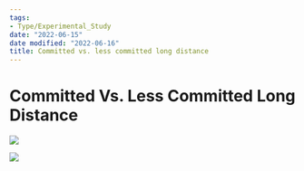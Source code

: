 ```yaml
---
tags:
- Type/Experimental_Study
date: "2022-06-15"
date modified: "2022-06-16"
title: Committed vs. less committed long distance
---
```


# Committed Vs. Less Committed Long Distance
![](https://i.imgur.com/3ZL6rPf.png)

![](https://i.imgur.com/JltG1fg.png)
